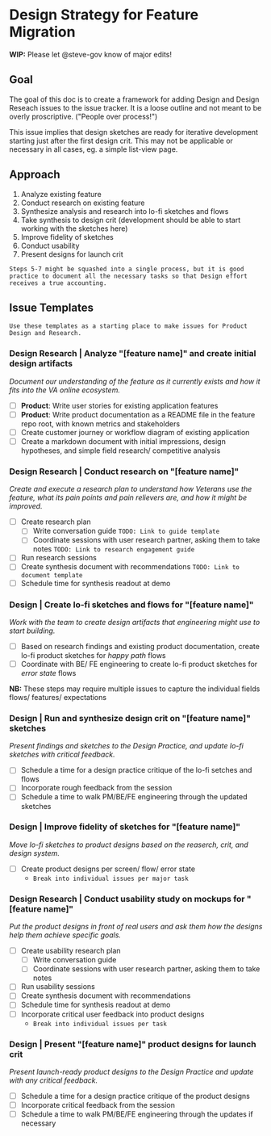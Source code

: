 # Design Strategy for Feature Migration

**WIP:** Please let @steve-gov know of major edits!

## Goal

The goal of this doc is to create a framework for adding Design and Design Reseach issues to the issue tracker. It is a loose outline and not meant to be overly proscriptive. ("People over process!")

This issue implies that design sketches are ready for iterative development starting just after the first design crit. This may not be applicable or necessary in all cases, eg. a simple list-view page.

## Approach

1. Analyze existing feature
2. Conduct research on existing feature
3. Synthesize analysis and research into lo-fi sketches and flows
4. Take synthesis to design crit (development should be able to start working with the sketches here)
5. Improve fidelity of sketches
6. Conduct usability
7. Present designs for launch crit

`Steps 5-7 might be squashed into a single process, but it is good practice to document all the necessary tasks so that Design effort receives a true accounting.`

## Issue Templates

`Use these templates as a starting place to make issues for Product Design and Research.`

### Design Research | Analyze "[feature name]" and create initial design artifacts

_Document our understanding of the feature as it currently exists and how it fits into the VA online ecosystem._

- [ ] **Product**: Write user stories for existing application features
- [ ] **Product**: Write product documentation as a README file in the feature repo root, with known metrics and stakeholders
- [ ] Create customer journey or workflow diagram of existing application
- [ ] Create a markdown document with initial impressions, design hypotheses, and simple field research/ competitive analysis

### Design Research | Conduct research on "[feature name]"

_Create and execute a research plan to understand how Veterans use the feature, what its pain points and pain relievers are, and how it might be improved._

- [ ] Create research plan
  - [ ] Write conversation guide `TODO: Link to guide template`
  - [ ] Coordinate sessions with user research partner, asking them to take notes `TODO: Link to research engagement guide`
- [ ] Run research sessions
- [ ] Create synthesis document with recommendations `TODO: Link to document template`
- [ ] Schedule time for synthesis readout at demo

### Design | Create lo-fi sketches and flows for "[feature name]"

_Work with the team to create design artifacts that engineering might use to start building._

- [ ] Based on research findings and existing product documentation, create lo-fi product sketches for _happy path_ flows
- [ ] Coordinate with BE/ FE engineering to create lo-fi product sketches for _error state_ flows

**NB:** These steps may require multiple issues to capture the individual fields flows/ features/ expectations

### Design | Run and synthesize design crit on "[feature name]" sketches

_Present findings and sketches to the Design Practice, and update lo-fi sketches with critical feedback._

- [ ] Schedule a time for a design practice critique of the lo-fi setches and flows
- [ ] Incorporate rough feedback from the session
- [ ] Schedule a time to walk PM/BE/FE engineering through the updated sketches

### Design | Improve fidelity of sketches for "[feature name]"

_Move lo-fi sketches to product designs based on the reaserch, crit, and design system._

- [ ] Create product designs per screen/ flow/ error state
  - `Break into individual issues per major task`

### Design Research | Conduct usability study on mockups for "[feature name]"

_Put the product designs in front of real users and ask them how the designs help them achieve specific goals._

- [ ] Create usability research plan
  - [ ] Write conversation guide
  - [ ] Coordinate sessions with user research partner, asking them to take notes
- [ ] Run usability sessions
- [ ] Create synthesis document with recommendations
- [ ] Schedule time for synthesis readout at demo
- [ ] Incorporate critical user feedback into product designs
  - `Break into individual issues per task`

### Design | Present "[feature name]" product designs for launch crit

_Present launch-ready product designs to the Design Practice and update with any critical feedback._

- [ ] Schedule a time for a design practice critique of the product designs
- [ ] Incorporate critical feedback from the session
- [ ] Schedule a time to walk PM/BE/FE engineering through the updates if necessary
